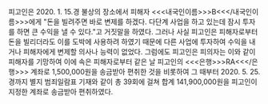 피고인은 2020. 1. 15.경 불상의 장소에서 피해자 <<<내국인이름>>>B<<</내국인이름>>>에게 "돈을 빌려주면 바로 변제를 하겠다. 다단계 사업을 하고 있는데 잠시 투자를 하면 큰 수익을 낼 수 있다."고 거짓말을 하였다. 그러나 사실 피고인은 피해자로부터 돈을 빌리더라도 이를 도박에 사용하려 하였기 때문에 다른 사업에 투자하여 수익을 내거나 피해자에게 변제할 의사나 능력이 없었다.
그럼에도 피고인은 피의자는 이와 같이 피해자를 기망하여 이에 속은 피해자로부터 같은 날 피고인의 <<<은행>>>RA<<</은행>>> 계좌로 1,500,000원을 송금받아 편취한 것을 비롯하여 그 때부터 2020. 5. 25.경까지 별지 범죄일람표 기재와 같이 총 39회에 걸쳐 합계 141,900,000원을 피고인이 지정한 계좌로 송금받아 편취하였다.